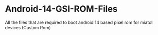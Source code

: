 # Android-14-GSI-ROM-Files
All the files that are required to boot android 14 based pixel rom for miatoll devices (Custom Rom)
